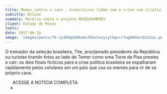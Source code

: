 ```yaml
---
title: Memes contra o caos - brasileiros lidam com a crise com criatividade
subtitle: Online
summary: Matéria sobre o projeto MUSEUdeMEMES
client: Estado de Minas
tools: 
date: 2017-06-16
image: 'images/posts/76-1y304q3dd6s6s76kxtuzyiytkgvrr7wg98k6ctb22nac.png'
---
```


O treinador da seleção brasileira, Tite, proclamado presidente da República ou turistas tirando fotos ao lado de Temer como uma Torre de Pisa prestes a cair: os dois finais fictícios para a crise política brasileira se espalharam rapidamente pelos celulares em um país que usa os memes para rir de se próprio caos.

<div class="post__share"><ul class="share__list list-reset">ACESSE A NOTÍCIA COMPLETA<li class="share__item" style="margin-left: 10px"><a class="share__link share__facebook" style="background: #fa5657" href="http://www.em.com.br/app/noticia/politica/2017/06/16/interna_politica,876885/memes-contra-o-caos-brasileiros-lidam-com-a-crise-com-criatividade.shtml" title="Link" rel="nofollow"><i class="fa-solid fa-link"></i></a></li></ul></div>
<!-- <div class="gallery-box"><div class="gallery"><img src="/clipping/images/example-1.jpg" loading="lazy" alt="Project"><img src="/clipping/images/example-2.jpg" loading="lazy" alt="Project"></div><em>Gallery / <a href="https://www.freepik.com/" target="_blank">Freepic</a></em></div> -->